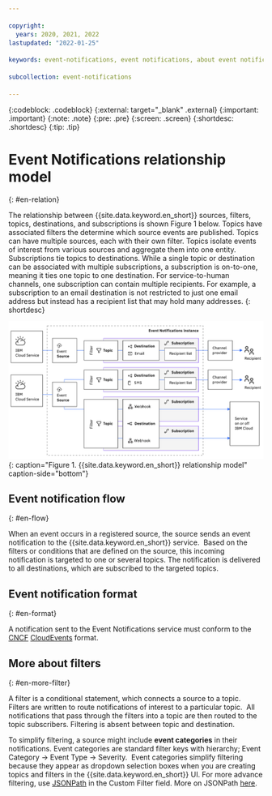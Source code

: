 ```yaml
---

copyright:
  years: 2020, 2021, 2022
lastupdated: "2022-01-25"

keywords: event-notifications, event notifications, about event notifications

subcollection: event-notifications

---
```


{:codeblock: .codeblock}
{:external: target="_blank" .external}
{:important: .important}
{:note: .note}
{:pre: .pre}
{:screen: .screen}
{:shortdesc: .shortdesc}
{:tip: .tip}

# Event Notifications relationship model
{: #en-relation}

The relationship between {{site.data.keyword.en_short}} sources, filters, topics, destinations, and subscriptions is shown Figure 1 below.  Topics have associated filters the determine which source events are published.  Topics can have multiple sources, each with their own filter.  Topics isolate events of interest from various sources and aggregate them into one entity.  Subscriptions tie topics to destinations.  While a single topic or destination can be associated with multiple subscriptions, a subscription is on-to-one, meaning it ties one topic to one destination.   For service-to-human channels, one subscription can contain multiple recipients.  For example, a subscription to an email destination is not restricted to just one email address but instead has a recipient list that may hold many addresses.
{: shortdesc}

![Event notification flow](images/en-relationshipmodel.png "Event notifications flow"){: caption="Figure 1. {{site.data.keyword.en_short}} relationship model" caption-side="bottom"}


## Event notification flow
{: #en-flow}

When an event occurs in a registered source, the source sends an event notification to the {{site.data.keyword.en_short}} service.  Based on the filters or conditions that are defined on the source, this incoming notification is targeted to one or several topics. The notification is delivered to all destinations, which are subscribed to the targeted topics. 

## Event notification format
{: #en-format}

A notification sent to the Event Notifications service must conform to the [CNCF](https://www.cncf.io/) [CloudEvents](https://cloudevents.io/) format.  


## More about filters
{: #en-more-filter}

A filter is a conditional statement, which connects a source to a topic.  Filters are written to route notifications of interest to a particular topic.  All notifications that pass through the filters into a topic are then routed to the topic subscribers.  Filtering is absent between topic and destination.

To simplify filtering, a source might include **event categories** in their notifications. Event categories are standard filter keys with hierarchy; Event Category -> Event Type -> Severity.  Event categories simplify filtering because they appear as dropdown selection boxes when you are creating topics and filters in the {{site.data.keyword.en_short}} UI. For more advance filtering, use [JSONPath](https://jsonpath.com/) in the <uicontrol>Custom Filter</uicontrol> field. More on JSONPath [here](https://restfulapi.net/json-jsonpath/).
